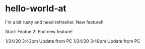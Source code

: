 # hello-world-at
I'm a bit rusty and need refresher. New feature!!

Start: Featue 2!
End new feature!


1/24/20 3:43pm Update from PC
1/24/20 3:48pm Update from PC
